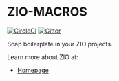 # ZIO-MACROS

[![CircleCI][badge-ci]][link-ci]
[![Gitter][badge-gitter]][link-gitter]

Scap boilerplate in your ZIO projects.

Learn more about ZIO at:

 - [Homepage](https://zio.dev)

[badge-ci]: https://circleci.com/gh/zio/zio-macros/tree/master.svg?style=svg
[badge-gitter]: https://badges.gitter.im/ZIO/zio-macros.svg
[link-ci]: https://circleci.com/gh/zio/zio-macros/tree/master
[link-gitter]: https://gitter.im/ZIO/zio-macros?utm_source=badge&utm_medium=badge&utm_campaign=pr-badge&utm_content=badge
